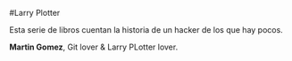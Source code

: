 #Larry Plotter

Esta serie de libros cuentan la historia de un hacker de los que hay pocos.

**Martin Gomez**, Git lover & Larry PLotter lover.

